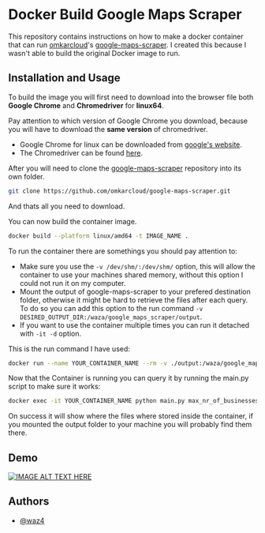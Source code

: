 # Docker Build Google Maps Scraper

This repository contains instructions on how to make a docker container that can run [omkarcloud](https://github.com/omkarcloud)'s [google-maps-scraper](https://github.com/omkarcloud/google-maps-scraper). I created this because I wasn't able to build  the original Docker image to run.



## Installation and Usage

To build the image you will first need to download into the browser file both **Google Chrome** and **Chromedriver** for **linux64**. 

Pay attention to which version of Google Chrome you download, because you will have to download the **same version** of chromedriver.

- Google Chrome for linux can be downloaded from [google's website](https://www.google.com/chrome/?platform=linux).
- The Chromedriver can be found [here](https://googlechromelabs.github.io/chrome-for-testing/).

After you will need to clone the [google-maps-scraper](https://github.com/omkarcloud/google-maps-scraper) repository into its own folder.

```bash
git clone https://github.com/omkarcloud/google-maps-scraper.git
```

And thats all you need to download.

You can now build the container image.

```bash
docker build --platform linux/amd64 -t IMAGE_NAME .
```

To run the container there are somethings you should pay attention to:
 - Make sure you use the ```-v /dev/shm/:/dev/shm/``` option, this will allow the container to use your machines shared memory, without this option I could not run it on my computer.
 - Mount the output of google-maps-scraper to your prefered destination folder, otherwise it might be hard to retrieve the files after each query. To do so you can add this option to the run command ```-v DESIRED_OUTPUT_DIR:/waza/google_maps_scraper/output```.
 - If you want to use the container multiple times you can run it detached with ```-it -d``` option.

This is the run command I have used:
```bash
docker run --name YOUR_CONTAINER_NAME --rm -v ./output:/waza/google_maps_scraper/output -it -d -v /dev/shm:/dev/shm waza/test4
```
Now that the Container is running you can query it by running the main.py script to make sure it works:
```bash
docker exec -it YOUR_CONTAINER_NAME python main.py max_nr_of_businesses max_nr_of_reviews query...
```
On success it will show where the files where stored inside the container, if you mounted the output folder to your machine you will probably find them there.

## Demo
[![IMAGE ALT TEXT HERE](https://img.youtube.com/vi/fmUhoHXErhY/0.jpg)](https://www.youtube.com/watch?v=fmUhoHXErhY)

## Authors

- [@waz4](https://www.github.com/waz4)

